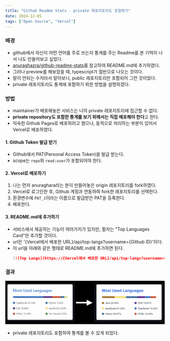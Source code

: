 ```yaml
---
title: "Github Readme Stats - private 레포지토리도 포함하기"
date: 2024-12-05
tags: ["Open Source", "Vercel"]
---
```


### 배경

- github에서 자신이 어떤 언어를 주로 쓰는지 통계를 주는 Readme를 본 기억이 나서 나도 만들어보고 싶었다.
- [anuraghazra/github-readme-stats](https://github.com/anuraghazra/github-readme-stats)를 참고하여 README.md에 추가하였다.
- 그러나 preview를 해보았을 때, typescript가 절반으로 나오는 것이다.
- 말이 안되는 수치라서 알아보니, public 레포지토리만 포함되어 그런 것이었다.
- private 레포지토리도 통계에 포함하기 위한 방법을 설명하겠다.

### 방법

- maintainer가 배포해놓은 서비스는 나의 private 레포지토리에 접근할 수 없다.
- **private repository도 포함한 통계를 보기 위해서는 직접 배포해야 한다**고 한다.
- 익숙한 Github Pages로 배포하려고 했으나, 동적으로 처리하는 부분이 있어서 Vercel로 배포하였다.

#### 1. Github Token 발급 받기
- Github에서 PAT(Personal Access Token)을 발급 받는다.
- scope는 `repo`와 `read:user`가 포함되어야 한다.

#### 2. Vercel로 배포하기
1. 나는 먼저 anuraghara라는 분이 만들어놓은 origin 레포지토리를 fork하였다.
2. Vercel로 로그인한 후, Github 계정과 연동하여 fork한 레포지토리를 선택한다.
3. 환경변수에 `PAT_1`이라는 이름으로 발급받은 PAT을 등록한다.
4. 배포한다.

#### 3. README.md에 추가하기
- 서비스에서 제공하는 기능이 여러가지가 있지만, 필자는 "Top Languages Card"만 추가할 것이다.
- url은 '{Vercel에서 배포한 URL}/api/top-langs?username={Github ID}'이다.
- 이 url을 아래와 같은 형태로 README.md에 추가하면 된다.
    ```markdown
    [![Top Langs](https://{Vercel에서 배포한 URL}/api/top-langs?username={Github ID})]
    ```

### 결과

![Top Langs](/static/image/gh_readme_stats.png)
- private 레포지토리도 포함하여 통계를 볼 수 있게 되었다.
